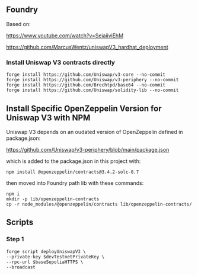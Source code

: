 ## Foundry

Based on:

https://www.youtube.com/watch?v=SeiaiiviEhM

https://github.com/MarcusWentz/uniswapV3_hardhat_deployment


### Install Uniswap V3 contracts directly

```shell
forge install https://github.com/Uniswap/v3-core --no-commit
forge install https://github.com/Uniswap/v3-periphery --no-commit
forge install https://github.com/Brechtpd/base64 --no-commit
forge install https://github.com/Uniswap/solidity-lib --no-commit
```

## Install Specific OpenZeppelin Version for Uniswap V3 with NPM

Uniswap V3 depends on an oudated version of OpenZeppelin defined in package.json:

https://github.com/Uniswap/v3-periphery/blob/main/package.json

which is added to the package.json in this project with:

```shell
npm install @openzeppelin/contracts@3.4.2-solc-0.7
```

then moved into Foundry path lib with these commands:

```shell
npm i
mkdir -p lib/openzeppelin-contracts
cp -r node_modules/@openzeppelin/contracts lib/openzeppelin-contracts/
```

## Scripts

### Step 1

<!-- Note 1: Modify 

lib/v3-periphery/contracts/libraries/NFTDescriptor.sol

from library to contract to deploy. -->

<!-- Note 2: Contract

lib/v3-periphery/contracts/NonfungibleTokenPositionDescriptor.sol
 
depends on the archived solidity-lib library which is already setup. -->

```shell
forge script deployUniswapV3 \
--private-key $devTestnetPrivateKey \
--rpc-url $baseSepoliaHTTPS \
--broadcast
```